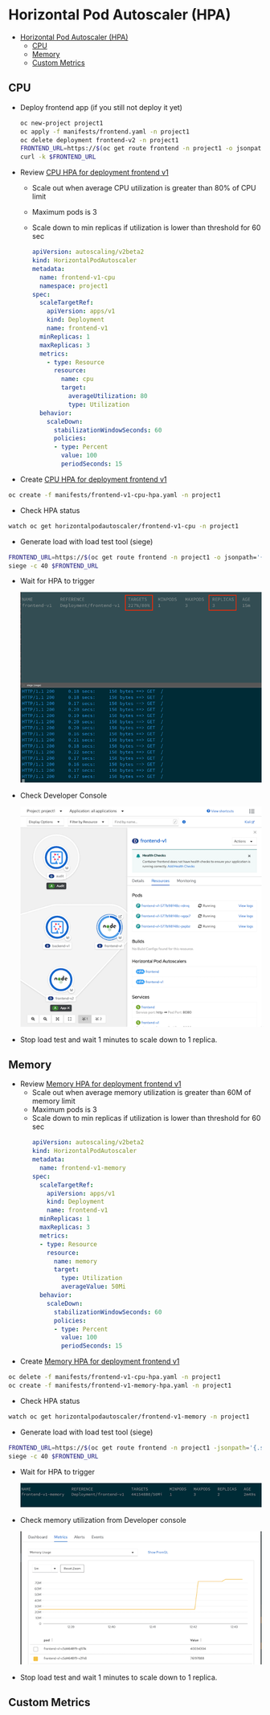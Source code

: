 # Horizontal Pod Autoscaler (HPA)
<!-- TOC -->

- [Horizontal Pod Autoscaler (HPA)](#horizontal-pod-autoscaler-hpa)
  - [CPU](#cpu)
  - [Memory](#memory)
  - [Custom Metrics](#custom-metrics)

<!-- /TOC -->
## CPU
- Deploy frontend app (if you still not deploy it yet)
  ```bash
  oc new-project project1
  oc apply -f manifests/frontend.yaml -n project1
  oc delete deployment frontend-v2 -n project1
  FRONTEND_URL=https://$(oc get route frontend -n project1 -o jsonpath='{.spec.host}')
  curl -k $FRONTEND_URL
  ```
- Review [CPU HPA for deployment frontend v1](manifests/frontend-v1-cpu-hpa.yaml)
    - Scale out when average CPU utilization is greater than 80% of CPU limit
    - Maximum pods is 3
    - Scale down to min replicas if utilization is lower than threshold for 60 sec
  
      ```yaml
      apiVersion: autoscaling/v2beta2
      kind: HorizontalPodAutoscaler
      metadata:
        name: frontend-v1-cpu
        namespace: project1
      spec:
        scaleTargetRef:
          apiVersion: apps/v1
          kind: Deployment
          name: frontend-v1
        minReplicas: 1
        maxReplicas: 3
        metrics:
          - type: Resource
            resource:
              name: cpu
              target:
                averageUtilization: 80
                type: Utilization
        behavior:
          scaleDown:
            stabilizationWindowSeconds: 60
            policies:
            - type: Percent
              value: 100
              periodSeconds: 15
      ```
    
- Create [CPU HPA for deployment frontend v1](manifests/frontend-v1-cpu-hpa.yaml)
  
```bash
oc create -f manifests/frontend-v1-cpu-hpa.yaml -n project1
```

- Check HPA status
```bash
watch oc get horizontalpodautoscaler/frontend-v1-cpu -n project1
```

- Generate load with load test tool (siege)
```bash
FRONTEND_URL=https://$(oc get route frontend -n project1 -o jsonpath='{.spec.host}')
siege -c 40 $FRONTEND_URL
```
- Wait for HPA to trigger
  
  ![](images/hpa-cpu-status.png)

- Check Developer Console
  
  ![](images/hpa-cpu-dev-console.png)

- Stop load test and wait  1 minutes to scale down to 1 replica.

## Memory
- Review [Memory HPA for deployment frontend v1](manifests/frontend-v1-memory-hpa.yaml)
    - Scale out when average memory utilization is greater than 60M of memory limit
    - Maximum pods is 3
    - Scale down to min replicas if utilization is lower than threshold for 60 sec
      ```yaml
      apiVersion: autoscaling/v2beta2
      kind: HorizontalPodAutoscaler
      metadata:
        name: frontend-v1-memory
      spec:
        scaleTargetRef:
          apiVersion: apps/v1
          kind: Deployment
          name: frontend-v1
        minReplicas: 1
        maxReplicas: 3
        metrics:
        - type: Resource
          resource:
            name: memory
            target:
              type: Utilization
              averageValue: 50Mi
        behavior:
          scaleDown:
            stabilizationWindowSeconds: 60
            policies:
            - type: Percent
              value: 100
              periodSeconds: 15
      ```
- Create [Memory HPA for deployment frontend v1](manifests/frontend-v1-memory-hpa.yaml)
```bash
oc delete -f manifests/frontend-v1-cpu-hpa.yaml -n project1
oc create -f manifests/frontend-v1-memory-hpa.yaml -n project1
```
- Check HPA status
```bash
watch oc get horizontalpodautoscaler/frontend-v1-memory -n project1
```
- Generate load with load test tool (siege)
```bash
FRONTEND_URL=https://$(oc get route frontend -n project1 -jsonpath='{.spec.host}')
siege -c 40 $FRONTEND_URL
```
- Wait for HPA to trigger
  
  ![](images/memory-hpa-status.png)

- Check memory utilization from Developer console
  
  ![](images/memory-hpa-utilization.png)

- Stop load test and wait  1 minutes to scale down to 1 replica.

## Custom Metrics

